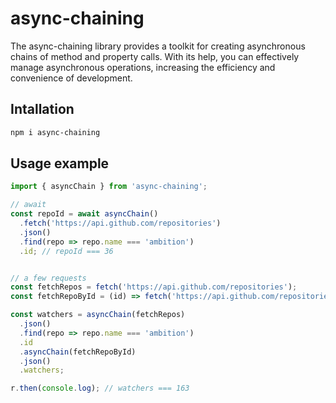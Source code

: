 # async-chaining
The async-chaining library provides a toolkit for creating asynchronous chains of method and property calls. With its help, you can effectively manage asynchronous operations, increasing the efficiency and convenience of development.

## Intallation
```bash
npm i async-chaining
```

## Usage example
```js
import { asyncChain } from 'async-chaining';

// await
const repoId = await asyncChain()
  .fetch('https://api.github.com/repositories')
  .json()
  .find(repo => repo.name === 'ambition')
  .id; // repoId === 36


// a few requests
const fetchRepos = fetch('https://api.github.com/repositories');
const fetchRepoById = (id) => fetch('https://api.github.com/repositories/' + id);

const watchers = asyncChain(fetchRepos)
  .json()
  .find(repo => repo.name === 'ambition')
  .id
  .asyncChain(fetchRepoById)
  .json()
  .watchers;

r.then(console.log); // watchers === 163
```
